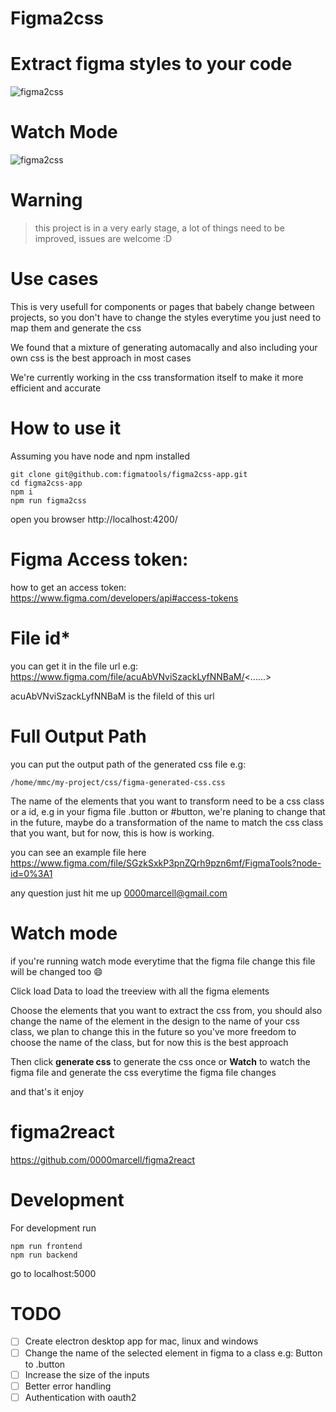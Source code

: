 # Figma2css

# Extract figma styles to your code

![figma2css](https://marcell-assets.s3-sa-east-1.amazonaws.com/figma2css-gif.gif)

# Watch Mode

![figma2css](https://marcell-assets.s3-sa-east-1.amazonaws.com/figma2css-watch.gif)

# Warning
> this project is in a very early stage, a lot of things need to be improved, issues are welcome :D

# Use cases

This is very usefull for components or pages that babely change between projects, so you don't have to change the styles everytime
you just need to map them and generate the css

We found that a mixture of generating automacally and also including your own css is the best approach in most cases

We're currently working in the css transformation itself to make it more efficient and accurate

# How to use it

Assuming you have node and npm installed

```
git clone git@github.com:figmatools/figma2css-app.git 
cd figma2css-app
npm i
npm run figma2css
```

open you browser http://localhost:4200/

# Figma Access token:
how to get an access token:
https://www.figma.com/developers/api#access-tokens

# File id*
you can get it in the file url e.g:
https://www.figma.com/file/acuAbVNviSzackLyfNNBaM/<......>

acuAbVNviSzackLyfNNBaM is the fileId of this url

# Full Output Path
you can put the output path of the generated css file e.g:
```
/home/mmc/my-project/css/figma-generated-css.css
```

The name of the elements that you want to transform need to be a css class or a id, e.g in your figma file .button or #button,
we're planing to change that in the future, maybe do a transformation of the name to match the css class that you want, but for now, this is 
how is working.

you can see an example file here https://www.figma.com/file/SGzkSxkP3pnZQrh9pzn6mf/FigmaTools?node-id=0%3A1

any question just hit me up 0000marcell@gmail.com

# Watch mode

if you're running watch mode everytime that the figma file change this file will be changed too :smile:

Click load Data to load the treeview with all the figma elements

Choose the elements that you want to extract the css from, you should also change the name of the element in the design to 
the name of your css class, we plan to change this in the future so you've more freedom to choose the name of the class, but 
for now this is the best approach

Then click **generate css** to generate the css once
or **Watch** to watch the figma file and generate the css everytime the figma file changes

and that's it enjoy

# figma2react

https://github.com/0000marcell/figma2react


# Development

For development run
```
npm run frontend
npm run backend
```

go to localhost:5000

# TODO

- [ ] Create electron desktop app for mac, linux and windows
- [ ] Change the name of the selected element in figma to a class e.g: Button to .button
- [ ] Increase the size of the inputs
- [ ] Better error handling
- [ ] Authentication with oauth2
